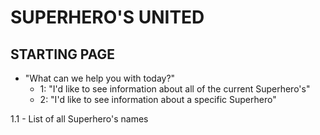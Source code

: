 # SUPERHERO'S UNITED

## STARTING PAGE

- "What can we help you with today?"
  - 1:  "I'd like to see information about all of the current Superhero's"
  - 2: "I'd like to see information about a specific Superhero"

1.1 - List of all Superhero's names
